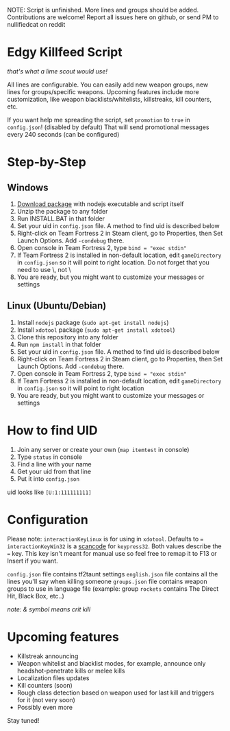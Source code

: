 NOTE: Script is unfinished. More lines and groups should be added. Contributions are welcome!
Report all issues here on github, or send PM to nullifiedcat on reddit

# Edgy Killfeed Script
_that's what a lime scout would use!_

All lines are configurable. You can easily add new weapon groups, new lines for groups/specific weapons. Upcoming features include more customization, like weapon blacklists/whitelists, killstreaks, kill counters, etc.

If you want help me spreading the script, set ```promotion``` to ```true``` in ```config.json```! (disabled by default) That will send promotional messages every 240 seconds (can be configured)

# Step-by-Step

## Windows

1. [Download package](https://github.com/nullifiedcat/tf2taunt/releases) with nodejs executable and script itself
2. Unzip the package to any folder
3. Run INSTALL.BAT in that folder
4. Set your uid in ```config.json``` file. A method to find uid is described below
5. Right-click on Team Fortress 2 in Steam client, go to Properties, then Set Launch Options. Add ```-condebug``` there.
6. Open console in Team Fortress 2, type ```bind = "exec stdin"```
7. If Team Fortress 2 is installed in non-default location, edit ```gameDirectory``` in ```config.json``` so it will point to right location. Do not forget that you need to use \\, not \
8. You are ready, but you might want to customize your messages or settings

## Linux (Ubuntu/Debian)

1. Install ```nodejs``` package (```sudo apt-get install nodejs```)
2. Install ```xdotool``` package (```sudo apt-get install xdotool```)
2. Clone this repository into any folder
3. Run ```npm install``` in that folder
4. Set your uid in ```config.json``` file. A method to find uid is described below
5. Right-click on Team Fortress 2 in Steam client, go to Properties, then Set Launch Options. Add ```-condebug``` there.
6. Open console in Team Fortress 2, type ```bind = "exec stdin"```
7. If Team Fortress 2 is installed in non-default location, edit ```gameDirectory``` in ```config.json``` so it will point to right location
8. You are ready, but you might want to customize your messages or settings

# How to find UID

1. Join any server or create your own (```map itemtest``` in console)
2. Type ```status``` in console
3. Find a line with your name
4. Get your uid from that line
5. Put it into ```config.json```

uid looks like ```[U:1:111111111]```

# Configuration

Please note: 
```interactionKeyLinux``` is for using in ```xdotool```. Defaults to ```=```
```interactionKeyWin32``` is a [scancode](https://msdn.microsoft.com/en-us/library/windows/desktop/dd375731.aspx) for ```keypress32```.
Both values describe the ```=``` key. This key isn't meant for manual use so feel free to remap it to F13 or Insert if you want.

```config.json``` file contains tf2taunt settings
```english.json``` file contains all the lines you'll say when killing someone
```groups.json``` file contains weapon groups to use in language file (example: group ```rockets``` contains The Direct Hit, Black Box, etc..)

_note: & symbol means crit kill_

# Upcoming features

* Killstreak announcing
* Weapon whitelist and blacklist modes, for example, announce only headshot-penetrate kills or melee kills
* Localization files updates
* Kill counters (soon)
* Rough class detection based on weapon used for last kill and triggers for it (not very soon)
* Possibly even more

Stay tuned!
